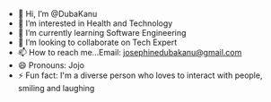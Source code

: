 - 👋 Hi, I’m @DubaKanu
- 👀 I’m interested in Health and Technology
- 🌱 I’m currently learning Software Engineering
- 💞️ I’m looking to collaborate on Tech Expert
- 📫 How to reach me...Email: josephinedubakanu@gmail.com
- 😄 Pronouns: Jojo
- ⚡ Fun fact: I'm a diverse person who loves to interact with people, smiling and laughing

<!---
DubaKanu/DubaKanu is a ✨ special ✨ repository because its `README.md` (this file) appears on your GitHub profile.
You can click the Preview link to take a look at your changes.
--->
